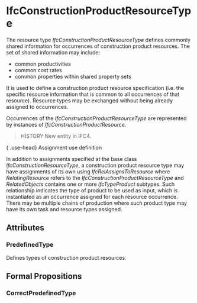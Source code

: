 # IfcConstructionProductResourceType

The resource type _IfcConstructionProductResourceType_ defines commonly shared information for occurrences of construction product resources. The set of shared information may include:

* common productivities
* common cost rates
* common properties within shared property sets
<!-- end of short definition -->

It is used to define a construction product resource specification (i.e. the specific resource information that is common to all occurrences of that resource). Resource types may be exchanged without being already assigned to occurrences.

Occurrences of the _IfcConstructionProductResourceType_ are represented by instances of _IfcConstructionProductResource_.

> HISTORY New entity in IFC4.

{ .use-head}
Assignment use definition

In addition to assignments specified at the base class _IfcConstructionResourceType_, a construction product resource type may have assignments of its own using _IfcRelAssignsToResource_ where _RelatingResource_ refers to the _IfcConstructionProductResourceType_ and _RelatedObjects_ contains one or more _IfcTypeProduct_ subtypes. Such relationship indicates the type of product to be used as input, which is instantiated as an occurrence assigned for each resource occurrence. There may be multiple chains of production where such product type may have its own task and resource types assigned.

## Attributes

### PredefinedType
Defines types of construction product resources.

## Formal Propositions

### CorrectPredefinedType

